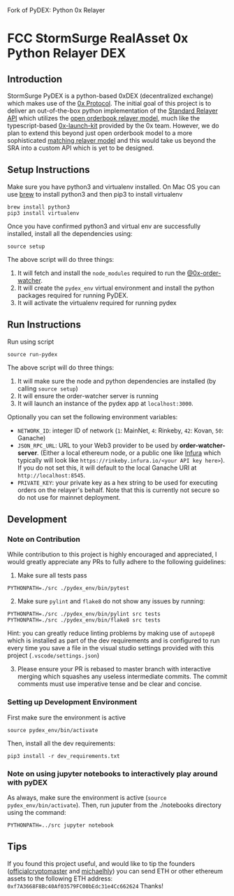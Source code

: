 Fork of PyDEX: Python 0x Relayer

FCC StormSurge RealAsset 0x Python Relayer DEX
========================
Introduction
------------
StormSurge PyDEX is a python-based 0xDEX (decentralized exchange) which makes use of the [0x Protocol](https://0x.org/). The initial goal of this project is to deliver an out-of-the-box python implementation of the [Standard Relayer API](https://github.com/0xProject/standard-relayer-api) which utilizes the [open orderbook relayer model](https://0x.org/wiki#Open-Orderbook), much like the typescript-based [0x-launch-kit](https://github.com/0xproject/0x-launch-kit) provided by the 0x team. However, we do plan to extend this beyond just open orderbook model to a more sophisticated [matching relayer model](https://0x.org/wiki#Matching) and this would take us beyond the SRA into a custom API which is yet to be designed.

Setup Instructions
------------------
Make sure you have python3 and virtualenv installed. On Mac OS you can use [brew](https://brew.sh/) to install python3 and then pip3 to install virtualenv
```
brew install python3
pip3 install virtualenv
```
Once you have confirmed python3 and virtual env are successfully installed, install all the dependencies using:
```
source setup
```

The above script will do three things:
1. It will fetch and install the `node_modules` required to run the [@0x-order-watcher](https://github.com/0xProject/0x-monorepo/tree/development/packages/order-watcher). 
2. It will create the `pydex_env` virtual environment and install the python packages required for running PyDEX.
3. It will activate the virtualenv required for running pydex


Run Instructions
----------------
Run using script 

```
source run-pydex
```

The above script will do three things:

1. It will make sure the node and python dependencies are installed (by calling `source setup`)
2. It will ensure the order-watcher server is running
3. It will launch an instance of the pydex app at `localhost:3000`.

Optionally you can set the following environment variables:

* `NETWORK_ID`: integer ID of network (`1`: MainNet, `4`: Rinkeby, `42`: Kovan, `50`: Ganache)
* `JSON_RPC_URL`: URL to your Web3 provider to be used by **order-watcher-server**. (Either a local ethereum node, or a public one like [Infura](https://infura.io) which typically will look like `https://rinkeby.infura.io/<your API key here>`). If you do not set this, it will default to the local Ganache URI at `http://localhost:8545`.
* `PRIVATE_KEY`: your private key as a hex string to be used for executing orders on the relayer's behalf. Note that this is currently not secure so do not use for mainnet deployment.


Development 
-----------
### Note on Contribution
While contribution to this project is highly encouraged and appreciated, I would greatly appreciate any PRs to fully adhere to the following guidelines:

1. Make sure all tests pass
```
PYTHONPATH=./src ./pydex_env/bin/pytest
```

2. Make sure `pylint` and `flake8` do not show any issues by running:
```
PYTHONPATH=./src ./pydex_env/bin/pylint src tests
PYTHONPATH=./src ./pydex_env/bin/flake8 src tests
```

Hint: you can greatly reduce linting problems by making use of `autopep8` which is installed as part of the dev requirements and is configured to run every time you save a file in the visual studio settings provided with this project (`.vscode/settings.json`)

3. Please ensure your PR is rebased to master branch with interactive merging which squashes any useless intermediate commits. The commit comments must use imperative tense and be clear and concise.


### Setting up Development Environment
First make sure the environment is active
```
source pydex_env/bin/activate
```
Then, install all the dev requirements:
```
pip3 install -r dev_requirements.txt
```


### Note on using jupyter notebooks to interactively play around with pyDEX
As always, make sure the environment is active (`source pydex_env/bin/activate`). Then, run juputer from the ./notebooks directory using the command:
```
PYTHONPATH=../src jupyter notebook
```

Tips
----
If you found this project useful, and would like to tip the founders ([officialcryptomaster](https://github.com/officialcryptomaster/) and [michaelhly](https://github.com/michaelhly/)) you can send ETH or other ethereum assets to the following ETH address:
`0xf7A3668F8Bc40Af03579FC00bEdc31e4Cc662624`
Thanks!
